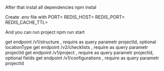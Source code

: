 After that instal all dependencies
npm instal

Create .env file with
PORT=
REDIS_HOST=
REDIS_PORT=
REDIS_CACHE_TTL=

And you can run project
npm run start

get endpoint /v1/structure , require as query parametr projectId, optional locationType
get endpoint /v2/checklists , require as query parametr projectId
get endpoint /v1/project , require as query parametr projectId, optional fields
get endpoint /v1/configurations , require as query parametr projectId
